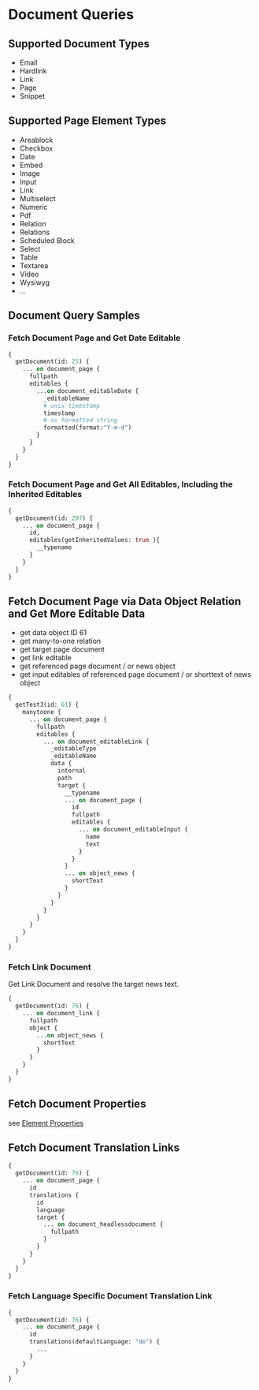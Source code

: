 # Document Queries

## Supported Document Types

* Email
* Hardlink
* Link
* Page
* Snippet

## Supported Page Element Types

* Areablock
* Checkbox
* Date
* Embed  
* Image
* Input
* Link
* Multiselect
* Numeric
* Pdf
* Relation
* Relations
* Scheduled Block
* Select
* Table
* Textarea
* Video
* Wysiwyg
* ...

## Document Query Samples

### Fetch Document Page and Get Date Editable

```graphql
{
  getDocument(id: 25) {
    ... on document_page {
      fullpath
      editables {
        ...on document_editableDate {
          _editableName
          # unix timestamp
          timestamp
          # as formatted string
          formatted(format:"Y-m-d")
        }
      }      
    }
  }
}
```


### Fetch Document Page and Get All Editables, Including the Inherited Editables

```graphql
{
  getDocument(id: 207) {    
    ... on document_page {
      id,
      editables(getInheritedValues: true ){
        __typename
      }
    }
  }
}
```

## Fetch Document Page via Data Object Relation and Get More Editable Data

* get data object ID 61
* get many-to-one relation
* get target page document
* get link editable
* get referenced page document / or news object
* get input editables of referenced page document / or shorttext of news object

```graphql
{
  getTest3(id: 61) {
    manytoone {
      ... on document_page {
        fullpath
        editables {
          ... on document_editableLink {
            _editableType
            _editableName
            data {
              internal
              path
              target {
                __typename
                ... on document_page {
                  id
                  fullpath
                  editables {
                    ... on document_editableInput {
                      name
                      text
                    }
                  }
                }
                ... on object_news {
                  shortText
                }
              }
            }
          }
        }
      }
    }
  }
}
```

### Fetch Link Document

Get Link Document and resolve the target news text.

```graphql
{
  getDocument(id: 76) {
    ... on document_link {
      fullpath
      object {
        ...on object_news {
          shortText
        }
      }      
    }
  }
}

```

## Fetch Document Properties

see [Element Properties](./11_Query_Samples/05_Sample_Element_Properties.md)

## Fetch Document Translation Links

```graphql
{
  getDocument(id: 76) {
    ... on document_page {
      id
      translations {
        id
        language
        target {
          ... on document_headlessdocument {
            fullpath
          }
        }
      }
    }
  }
}

```

### Fetch Language Specific Document Translation Link

```graphql
{
  getDocument(id: 76) {
    ... on document_page {
      id
      translations(defaultLanguage: "de") {
        ...
      }
    }
  }
}

```